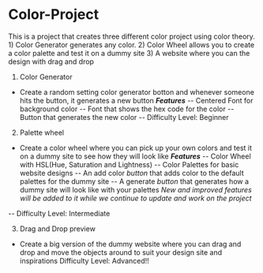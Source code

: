 # Color-Project
This is a project that creates three different color project using color theory. 1) Color Generator generates any color. 2) Color Wheel allows you to create a color palette and test it on a dummy site 3) A website where you can the design with drag and drop
1. Color Generator
  - Create a random setting color generator botton and whenever someone hits the button, it generates a new button
  ___Features___
   -- Centered Font for background color
   -- Font that shows the hex code for the color
   -- Button that generates the new color
   -- Difficulty Level: Beginner

2. Palette wheel
  - Create a color wheel where you can pick up your own colors and test it on a dummy site to see how they will look like
  ___Features___
  -- Color Wheel with HSL(Hue, Saturation and Lightness)
  -- Color Palettes for basic website designs
  -- An add color _button_ that adds color to the default palettes for the dummy site
  -- A generate _button_ that generates how a dummy site will look like with your palettes
 _New and improved features will be added to it while we continue to update and work on the project_

 -- Difficulty Level: Intermediate 

3. Drag and Drop preview
 - Create a big version of the dummy website where you can drag and drop and move the objects around to suit your design site and inspirations
 Difficulty Level: Advanced!!
 

